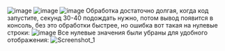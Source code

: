 ![image](https://github.com/GOR-tu/122/assets/126388468/8b87f7ee-2b53-431e-bad7-681b8d877f2a)
![image](https://github.com/GOR-tu/122/assets/126388468/61ffc65b-a66c-4cd7-8ec3-9e5c42d7c6c6)
![image](https://github.com/GOR-tu/122/assets/126388468/8620f44c-b560-46fb-ba79-57a0388244cb)
Обработка достаточно долгая, когда код запустите, секунд 30-40 подождать нужно, потом вывод появится в консоль, без это обработки быстрее, но ошибка вот такая на нулевые строки:
![image](https://github.com/GOR-tu/122/assets/126388468/c3e1a6b1-b63f-4d24-b38f-95ddf80742b8)
Все нулевые значения были убраны для удобного отображения:
![Screenshot_1](https://github.com/GOR-tu/122/assets/126388468/f17596fc-2a8a-479e-8621-8aebada44187)

